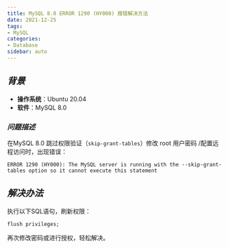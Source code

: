 ```yaml
---
title: MySQL 8.0 ERROR 1290 (HY000) 报错解决方法
date: 2021-12-25
tags:
- MySQL
categories:
- Database
sidebar: auto
---
```


## ***背景***

- **操作系统**：Ubuntu 20.04
- **软件**：MySQL 8.0

### ***问题描述***

在MySQL 8.0 跳过权限验证（`skip-grant-tables`）修改 root 用户密码 /配置远程访问时，出现错误：

```
ERROR 1290 (HY000): The MySQL server is running with the --skip-grant-tables option so it cannot execute this statement
```

## ***解决办法***

执行以下SQL语句，刷新权限：
```
flush privileges;
```

再次修改密码或进行授权，轻松解决。

